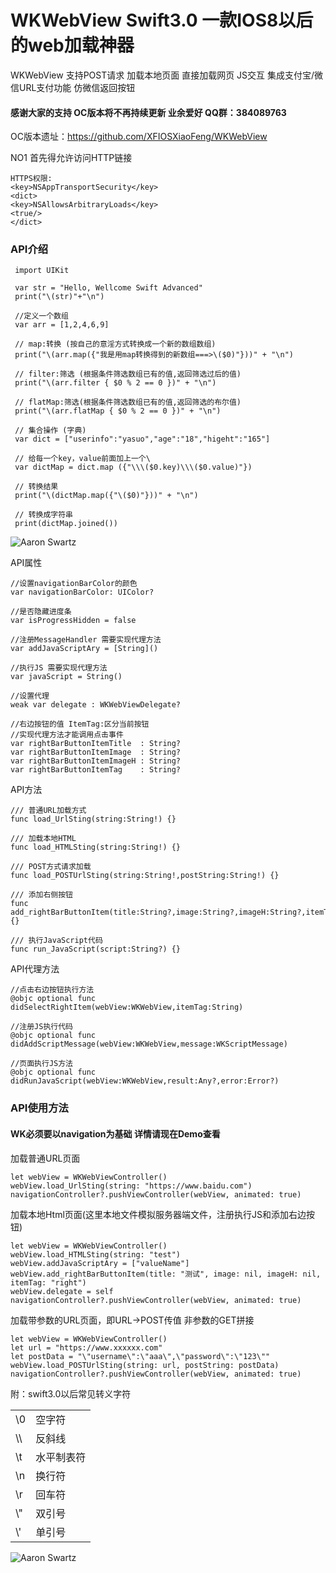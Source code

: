 # WKWebView Swift3.0 一款IOS8以后的web加载神器
WKWebView 支持POST请求 加载本地页面 直接加载网页 JS交互 集成支付宝/微信URL支付功能  仿微信返回按钮

#### 感谢大家的支持 OC版本将不再持续更新  业余爱好 QQ群：384089763
OC版本遗址：https://github.com/XFIOSXiaoFeng/WKWebView

NO1 首先得允许访问HTTP链接
```
HTTPS权限:
<key>NSAppTransportSecurity</key>
<dict>
<key>NSAllowsArbitraryLoads</key>
<true/>
</dict>
```
### API介绍
```
 import UIKit

 var str = "Hello, Wellcome Swift Advanced"
 print("\(str)"+"\n")

 //定义一个数组
 var arr = [1,2,4,6,9]

 // map:转换 (按自己的意淫方式转换成一个新的数组数组)
 print("\(arr.map({"我是用map转换得到的新数组===>\($0)"}))" + "\n")

 // filter:筛选 (根据条件筛选数组已有的值,返回筛选过后的值)
 print("\(arr.filter { $0 % 2 == 0 })" + "\n")

 // flatMap:筛选(根据条件筛选数组已有的值,返回筛选的布尔值)
 print("\(arr.flatMap { $0 % 2 == 0 })" + "\n")

 // 集合操作 (字典)
 var dict = ["userinfo":"yasuo","age":"18","higeht":"165"]

 // 给每一个key，value前面加上一个\
 var dictMap = dict.map ({"\\\($0.key)\\\($0.value)"})

 // 转换结果
 print("\(dictMap.map({"\($0)"}))" + "\n")

 // 转换成字符串
 print(dictMap.joined())
```

![Aaron Swartz](https://github.com/XFIOSXiaoFeng/SwiftWkWebView/blob/master/demo2.png)

API属性
```
//设置navigationBarColor的颜色
var navigationBarColor: UIColor?

//是否隐藏进度条
var isProgressHidden = false

//注册MessageHandler 需要实现代理方法
var addJavaScriptAry = [String]()

//执行JS 需要实现代理方法
var javaScript = String()

//设置代理
weak var delegate : WKWebViewDelegate?

//右边按钮的值 ItemTag:区分当前按钮
//实现代理方法才能调用点击事件
var rightBarButtonItemTitle  : String?
var rightBarButtonItemImage  : String?
var rightBarButtonItemImageH : String?
var rightBarButtonItemTag    : String?

```
API方法
```
/// 普通URL加载方式
func load_UrlSting(string:String!) {}

/// 加载本地HTML
func load_HTMLSting(string:String!) {}

/// POST方式请求加载
func load_POSTUrlSting(string:String!,postString:String!) {}

/// 添加右侧按钮
func add_rightBarButtonItem(title:String?,image:String?,imageH:String?,itemTag:String?) {}

/// 执行JavaScript代码
func run_JavaScript(script:String?) {}
```
API代理方法
```
//点击右边按钮执行方法
@objc optional func didSelectRightItem(webView:WKWebView,itemTag:String)
    
//注册JS执行代码
@objc optional func didAddScriptMessage(webView:WKWebView,message:WKScriptMessage)
    
//页面执行JS方法
@objc optional func didRunJavaScript(webView:WKWebView,result:Any?,error:Error?)

```
### API使用方法
#### WK必须要以navigation为基础 详情请现在Demo查看
加载普通URL页面
```
let webView = WKWebViewController()
webView.load_UrlSting(string: "https://www.baidu.com")
navigationController?.pushViewController(webView, animated: true)
```
加载本地Html页面(这里本地文件模拟服务器端文件，注册执行JS和添加右边按钮)
```
let webView = WKWebViewController()
webView.load_HTMLSting(string: "test")
webView.addJavaScriptAry = ["valueName"]
webView.add_rightBarButtonItem(title: "测试", image: nil, imageH: nil, itemTag: "right")
webView.delegate = self
navigationController?.pushViewController(webView, animated: true)
```
加载带参数的URL页面，即URL->POST传值 非参数的GET拼接
```
let webView = WKWebViewController()
let url = "https://www.xxxxxx.com"
let postData = "\"username\":\"aaa\",\"password\":\"123\""
webView.load_POSTUrlSting(string: url, postString: postData)
navigationController?.pushViewController(webView, animated: true)
```
附：swift3.0以后常见转义字符
<table>
    <tr>
        <td>\0</td>
        <td>空字符</td>
    </tr>
    <tr>
        <td>\\</td>
        <td>反斜线</td>
    </tr>
    <tr>
        <td>\t</td>
        <td> 水平制表符</td>
    </tr>
    <tr>
        <td>\n</td>
        <td>换行符</td>
    </tr>
    <tr>
        <td>\r</td>
        <td>回车符</td>
    </tr>
    <tr>
        <td>\"</td>
        <td>双引号</td>
    </tr>
    <tr>
        <td>\'</td>
        <td>单引号</td>
    </tr>
</table>

![Aaron Swartz](https://github.com/XFIOSXiaoFeng/SwiftWkWebView/blob/master/demo.gif)


